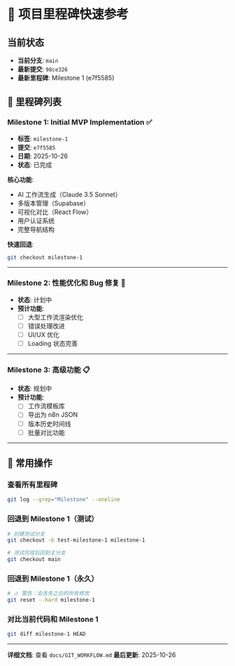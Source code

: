 # 📍 项目里程碑快速参考

## 当前状态
- **当前分支**: `main`
- **最新提交**: `98ce326`
- **最新里程碑**: Milestone 1 (e7f5585)

## 🎯 里程碑列表

### Milestone 1: Initial MVP Implementation ✅
- **标签**: `milestone-1`
- **提交**: `e7f5585`
- **日期**: 2025-10-26
- **状态**: 已完成

**核心功能**:
- AI 工作流生成（Claude 3.5 Sonnet）
- 多版本管理（Supabase）
- 可视化对比（React Flow）
- 用户认证系统
- 完整导航结构

**快速回退**:
```bash
git checkout milestone-1
```

---

### Milestone 2: 性能优化和 Bug 修复 🚧
- **状态**: 计划中
- **预计功能**:
  - [ ] 大型工作流渲染优化
  - [ ] 错误处理改进
  - [ ] UI/UX 优化
  - [ ] Loading 状态完善

---

### Milestone 3: 高级功能 📋
- **状态**: 规划中
- **预计功能**:
  - [ ] 工作流模板库
  - [ ] 导出为 n8n JSON
  - [ ] 版本历史时间线
  - [ ] 批量对比功能

---

## 🚀 常用操作

### 查看所有里程碑
```bash
git log --grep="Milestone" --oneline
```

### 回退到 Milestone 1（测试）
```bash
# 创建测试分支
git checkout -b test-milestone-1 milestone-1

# 测试完成后回到主分支
git checkout main
```

### 回退到 Milestone 1（永久）
```bash
# ⚠️ 警告：会丢失之后的所有修改
git reset --hard milestone-1
```

### 对比当前代码和 Milestone 1
```bash
git diff milestone-1 HEAD
```

---

**详细文档**: 查看 `docs/GIT_WORKFLOW.md`
**最后更新**: 2025-10-26
